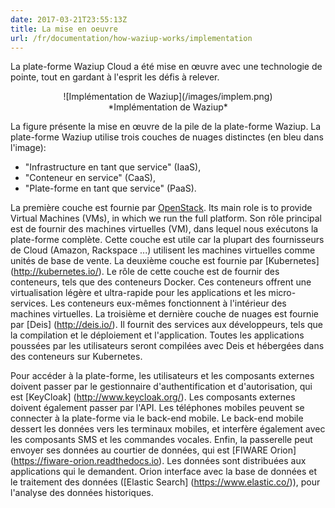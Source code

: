 ```yaml
---
date: 2017-03-21T23:55:13Z
title: La mise en oeuvre
url: /fr/documentation/how-waziup-works/implementation
---
```


La plate-forme Waziup Cloud a été mise en œuvre avec une technologie de pointe, tout en gardant à l'esprit les défis à relever.

<center> ![Implémentation de Waziup](/images/implem.png)</center>
<center>*Implémentation de Waziup*</center>


La figure présente la mise en œuvre de la pile de la plate-forme Waziup.
La plate-forme Waziup utilise trois couches de nuages distinctes (en bleu dans l'image):

- "Infrastructure en tant que service" (IaaS),
- "Conteneur en service" (CaaS),
- "Plate-forme en tant que service" (PaaS).

La première couche est fournie par [OpenStack](https://www.openstack.org/). 
Its main role is to provide Virtual Machines (VMs), in which we run the full platform.
Son rôle principal est de fournir des machines virtuelles (VM), dans lequel nous exécutons la plate-forme complète.
Cette couche est utile car la plupart des fournisseurs de Cloud (Amazon, Rackspace ...) utilisent les machines virtuelles comme unités de base de vente.
La deuxième couche est fournie par [Kubernetes] (http://kubernetes.io/).
Le rôle de cette couche est de fournir des conteneurs, tels que des conteneurs Docker.
Ces conteneurs offrent une virtualisation légère et ultra-rapide pour les applications et les micro-services.
Les conteneurs eux-mêmes fonctionnent à l'intérieur des machines virtuelles.
La troisième et dernière couche de nuages est fournie par [Deis] (http://deis.io/).
Il fournit des services aux développeurs, tels que la compilation et le déploiement et l'application.
Toutes les applications poussées par les utilisateurs seront compilées avec Deis et hébergées dans des conteneurs sur Kubernetes.

Pour accéder à la plate-forme, les utilisateurs et les composants externes doivent passer par le gestionnaire d'authentification et d'autorisation, qui est [KeyCloak] (http://www.keycloak.org/).
Les composants externes doivent également passer par l'API.
Les téléphones mobiles peuvent se connecter à la plate-forme via le back-end mobile.
Le back-end mobile dessert les données vers les terminaux mobiles, et interfère également avec les composants SMS et les commandes vocales.
Enfin, la passerelle peut envoyer ses données au courtier de données, qui est [FIWARE Orion] (https://fiware-orion.readthedocs.io).
Les données sont distribuées aux applications qui le demandent.
Orion interface avec la base de données et le traitement des données ([Elastic Search] (https://www.elastic.co/)), pour l'analyse des données historiques.

